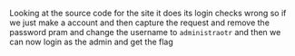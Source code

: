 Looking at the source code for the site it does its login checks wrong so if we just make a account and then capture the request and remove the password pram and change the username to `administraotr` and then we can now login as the admin and get the flag 